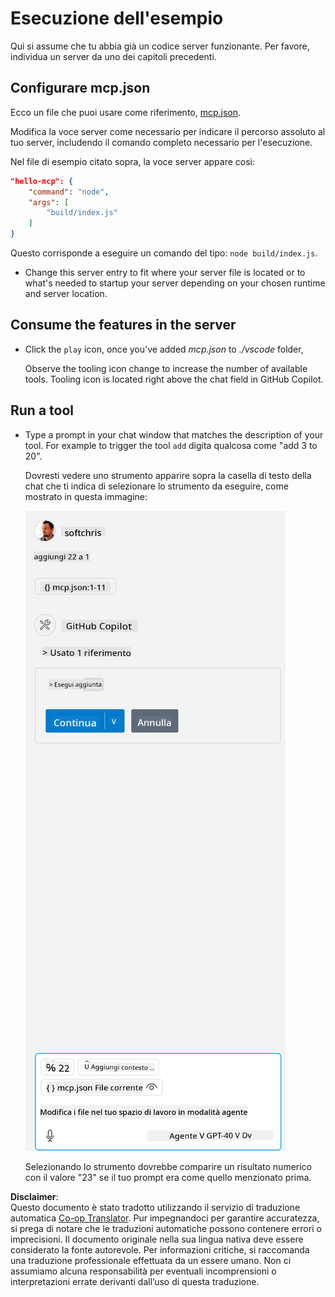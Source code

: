 <!--
CO_OP_TRANSLATOR_METADATA:
{
  "original_hash": "a91ca54debdfb015649e4786545694b3",
  "translation_date": "2025-06-17T15:43:00+00:00",
  "source_file": "03-GettingStarted/04-vscode/solution/README.md",
  "language_code": "it"
}
-->
# Esecuzione dell'esempio

Qui si assume che tu abbia già un codice server funzionante. Per favore, individua un server da uno dei capitoli precedenti.

## Configurare mcp.json

Ecco un file che puoi usare come riferimento, [mcp.json](../../../../../03-GettingStarted/04-vscode/solution/mcp.json).

Modifica la voce server come necessario per indicare il percorso assoluto al tuo server, includendo il comando completo necessario per l'esecuzione.

Nel file di esempio citato sopra, la voce server appare così:

```json
"hello-mcp": {
    "command": "node",
    "args": [
        "build/index.js"
    ]
}
```

Questo corrisponde a eseguire un comando del tipo: `node build/index.js`.

- Change this server entry to fit where your server file is located or to what's needed to startup your server depending on your chosen runtime and server location.

## Consume the features in the server

- Click the `play` icon, once you've added *mcp.json* to *./vscode* folder,

    Observe the tooling icon change to increase the number of available tools. Tooling icon is located right above the chat field in GitHub Copilot.

## Run a tool

- Type a prompt in your chat window that matches the description of your tool. For example to trigger the tool `add` digita qualcosa come "add 3 to 20".

    Dovresti vedere uno strumento apparire sopra la casella di testo della chat che ti indica di selezionare lo strumento da eseguire, come mostrato in questa immagine:

    ![VS Code che indica la volontà di eseguire uno strumento](../../../../../translated_images/vscode-agent.d5a0e0b897331060518fe3f13907677ef52b879db98c64d68a38338608f3751e.it.png)

    Selezionando lo strumento dovrebbe comparire un risultato numerico con il valore "23" se il tuo prompt era come quello menzionato prima.

**Disclaimer**:  
Questo documento è stato tradotto utilizzando il servizio di traduzione automatica [Co-op Translator](https://github.com/Azure/co-op-translator). Pur impegnandoci per garantire accuratezza, si prega di notare che le traduzioni automatiche possono contenere errori o imprecisioni. Il documento originale nella sua lingua nativa deve essere considerato la fonte autorevole. Per informazioni critiche, si raccomanda una traduzione professionale effettuata da un essere umano. Non ci assumiamo alcuna responsabilità per eventuali incomprensioni o interpretazioni errate derivanti dall’uso di questa traduzione.